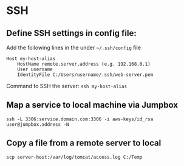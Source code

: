 # SSH

## Define SSH settings in config file:
Add the following lines in the under `~/.ssh/config` file
```
Host my-host-alias
    HostName remote.server.address (e.g. 192.168.0.1)
    User username
    IdentityFile C:/Users/username/.ssh/web-server.pem
```
Command to SSH the server: `ssh my-host-alias`

## Map a service to local machine via Jumpbox
```
ssh -L 3306:service.domain.com:3306 -i aws-keys/id_rsa user@jumpbox.address -N
```

## Copy a file from a remote server to local
`scp server-host:/var/log/tomcat/access.log C:/Temp`
